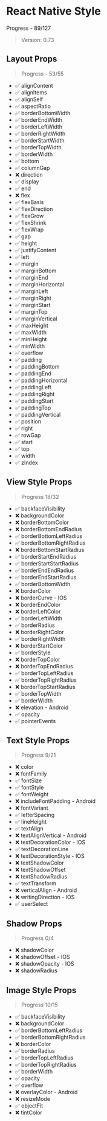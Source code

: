 # React Native Style

Progress - 89/127

> Version: 0.73

## Layout Props
 > Progress - 53/55
- ✅ alignContent
- ✅ alignItems
- ✅ alignSelf
- ✅ aspectRatio
- ✅ borderBottomWidth
- ✅ borderEndWidth
- ✅ borderLeftWidth
- ✅ borderRightWidth
- ✅ borderStartWidth
- ✅ borderTopWidth
- ✅ borderWidth
- ✅ bottom
- ✅ columnGap
- ❌ direction
- ✅ display
- ✅ end
- ❌ flex
- ✅ flexBasis
- ✅ flexDirection
- ✅ flexGrow
- ✅ flexShrink
- ✅ flexWrap
- ✅ gap
- ✅ height
- ✅ justifyContent
- ✅ left
- ✅ margin
- ✅ marginBottom
- ✅ marginEnd
- ✅ marginHorizontal
- ✅ marginLeft
- ✅ marginRight
- ✅ marginStart
- ✅ marginTop
- ✅ marginVertical
- ✅ maxHeight
- ✅ maxWidth
- ✅ minHeight
- ✅ minWidth
- ✅ overflow
- ✅ padding
- ✅ paddingBottom
- ✅ paddingEnd
- ✅ paddingHorizontal
- ✅ paddingLeft
- ✅ paddingRight
- ✅ paddingStart
- ✅ paddingTop
- ✅ paddingVertical
- ✅ position
- ✅ right
- ✅ rowGap
- ✅ start
- ✅ top
- ✅ width
- ✅ zIndex

## View Style Props
> Progress 18/32
- ✅ backfaceVisibility
- ❌ backgroundColor
- ❌ borderBottomColor
- ❌ borderBottomEndRadius
- ✅ borderBottomLeftRadius
- ✅ borderBottomRightRadius
- ❌ borderBottomStartRadius
- ✅ borderStartEndRadius
- ✅ borderStartStartRadius
- ✅ borderEndEndRadius
- ✅ borderEndStartRadius
- ✅ borderBottomWidth
- ❌ borderColor
- ❌ borderCurve - IOS
- ❌ borderEndColor
- ❌ borderLeftColor
- ✅ borderLeftWidth
- ✅ borderRadius
- ❌ borderRightColor
- ✅ borderRightWidth
- ❌ borderStartColor
- ✅ borderStyle
- ❌ borderTopColor
- ❌ borderTopEndRadius
- ✅ borderTopLeftRadius
- ✅ borderTopRightRadius
- ❌ borderTopStartRadius
- ✅ borderTopWidth
- ✅ borderWidth
- ❌ elevation - Android
- ✅ opacity
- ✅ pointerEvents

## Text Style Props
> Progress 9/21
- ❌ color
- ❌ fontFamily
- ✅ fontSize
- ✅ fontStyle
- ✅ fontWeight
- ❌ includeFontPadding - Android
- ❌ fontVariant
- ✅ letterSpacing
- ✅ lineHeight
- ✅ textAlign
- ❌ textAlignVertical - Android
- ❌ textDecorationColor - IOS
- ✅ textDecorationLine
- ❌ textDecorationStyle - IOS
- ❌ textShadowColor
- ❌ textShadowOffset
- ❌ textShadowRadius
- ✅ textTransform
- ❌ verticalAlign - Android
- ❌ writingDirection - IOS
- ✅ userSelect

## Shadow Props
> Progress 0/4
- ❌ shadowColor
- ❌ shadowOffset - IOS
- ❌ shadowOpacity - IOS
- ❌ shadowRadius

## Image Style Props
> Progress 10/15
- ✅ backfaceVisibility
- ❌ backgroundColor
- ✅ borderBottomLeftRadius
- ✅ borderBottomRightRadius
- ❌ borderColor
- ✅ borderRadius
- ✅ borderTopLeftRadius
- ✅ borderTopRightRadius
- ✅ borderWidth
- ✅ opacity
- ✅ overflow
- ❌ overlayColor - Android
- ❌ resizeMode
- ✅ objectFit
- ❌ tintColor
